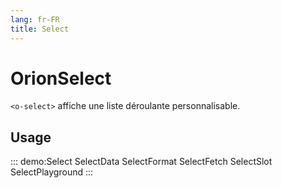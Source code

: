 ```yaml
---
lang: fr-FR
title: Select
---
```


# OrionSelect

`<o-select>` affiche une liste déroulante personnalisable.

## Usage

::: demo:Select
SelectData
SelectFormat
SelectFetch
SelectSlot
SelectPlayground
:::

<attribute-table/>
